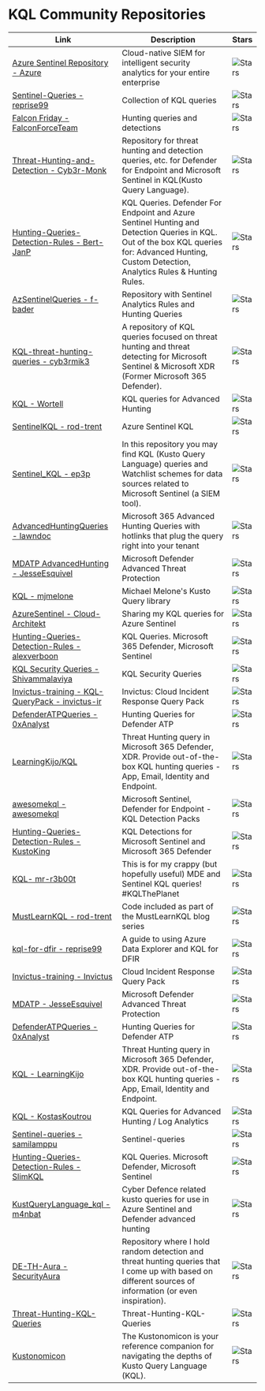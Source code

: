 # KQL Community Repositories
| Link | Description | Stars |
| ------ | ----------- | ----- |
| [Azure Sentinel Repository - Azure](https://github.com/Azure/Azure-Sentinel) | Cloud-native SIEM for intelligent security analytics for your entire enterprise |![Stars](https://img.shields.io/github/stars/Azure/Azure-Sentinel?style=flat-square&labelColor=343b41) | 
| [Sentinel-Queries - reprise99](https://github.com/reprise99/Sentinel-Queries)    |  Collection of KQL queries | ![Stars](https://img.shields.io/github/stars/reprise99/Sentinel-Queries?style=flat-square&labelColor=343b41) | 
| [Falcon Friday - FalconForceTeam](https://github.com/FalconForceTeam/FalconFriday) | Hunting queries and detections | ![Stars](https://img.shields.io/github/stars/FalconForceTeam/FalconFriday?style=flat-square&labelColor=343b41) |
| [Threat-Hunting-and-Detection - Cyb3r-Monk](https://github.com/Cyb3r-Monk/Threat-Hunting-and-Detection) | Repository for threat hunting and detection queries, etc. for Defender for Endpoint and Microsoft Sentinel in KQL(Kusto Query Language). | ![Stars](https://img.shields.io/github/stars/Cyb3r-Monk/Threat-Hunting-and-Detection?style=flat-square&labelColor=343b41) |
| [Hunting-Queries-Detection-Rules - Bert-JanP](https://github.com/Bert-JanP/Hunting-Queries-Detection-Rules) | KQL Queries. Defender For Endpoint and Azure Sentinel Hunting and Detection Queries in KQL. Out of the box KQL queries for: Advanced Hunting, Custom Detection, Analytics Rules & Hunting Rules. | ![Stars](https://img.shields.io/github/stars/Bert-JanP/Hunting-Queries-Detection-Rules?style=flat-square&labelColor=343b41) |
| [AzSentinelQueries - f-bader](https://github.com/f-bader/AzSentinelQueries) | Repository with Sentinel Analytics Rules and Hunting Queries  | ![Stars](https://img.shields.io/github/stars/f-bader/AzSentinelQueries?style=flat-square&labelColor=343b41) |
| [KQL-threat-hunting-queries - cyb3rmik3](https://github.com/cyb3rmik3/KQL-threat-hunting-queries) | A repository of KQL queries focused on threat hunting and threat detecting for Microsoft Sentinel & Microsoft XDR (Former Microsoft 365 Defender).  | ![Stars](https://img.shields.io/github/stars/cyb3rmik3/KQL-threat-hunting-queries?style=flat-square&labelColor=343b41) |
| [KQL - Wortell](https://github.com/wortell/KQL) |  KQL queries for Advanced Hunting  | ![Stars](https://img.shields.io/github/stars/wortell/KQL?style=flat-square&labelColor=343b41) |
| [SentinelKQL - rod-trent](https://github.com/rod-trent/SentinelKQL) |  Azure Sentinel KQL  | ![Stars](https://img.shields.io/github/stars/rod-trent/SentinelKQL?style=flat-square&labelColor=343b41) |
| [Sentinel_KQL - ep3p](https://github.com/ep3p/Sentinel_KQL) | In this repository you may find KQL (Kusto Query Language) queries and Watchlist schemes for data sources related to Microsoft Sentinel (a SIEM tool). | ![Stars](https://img.shields.io/github/stars/ep3p/Sentinel_KQL?style=flat-square&labelColor=343b41) |
| [AdvancedHuntingQueries - lawndoc](https://github.com/lawndoc/AdvancedHuntingQueries) | Microsoft 365 Advanced Hunting Queries with hotlinks that plug the query right into your tenant  | ![Stars](https://img.shields.io/github/stars/lawndoc/AdvancedHuntingQueries?style=flat-square&labelColor=343b41) |
| [MDATP AdvancedHunting - JesseEsquivel](https://github.com/JesseEsquivel/MDATP/tree/master/AdvancedHunting) | Microsoft Defender Advanced Threat Protection  | ![Stars](https://img.shields.io/github/stars/JesseEsquivel/MDATP?style=flat-square&labelColor=343b41) |
| [KQL - mjmelone](https://github.com/mjmelone/KQL/tree/master) |  Michael Melone's Kusto Query library  | ![Stars](https://img.shields.io/github/stars/mjmelone/KQL?style=flat-square&labelColor=343b41) |
| [AzureSentinel - Cloud-Architekt](https://github.com/Cloud-Architekt/AzureSentinel) | Sharing my KQL queries for Azure Sentinel | ![Stars](https://img.shields.io/github/stars/Cloud-Architekt/AzureSentinel?style=flat-square&labelColor=343b41) |
| [Hunting-Queries-Detection-Rules - alexverboon](https://github.com/alexverboon/Hunting-Queries-Detection-Rules) | KQL Queries. Microsoft 365 Defender, Microsoft Sentinel | ![Stars](https://img.shields.io/github/stars/alexverboon/Hunting-Queries-Detection-Rules?style=flat-square&labelColor=343b41) |
| [KQL Security Queries - Shivammalaviya](https://gist.github.com/Shivammalaviya) | KQL Security Queries | ![Stars](https://img.shields.io/badge/Gist-No%20Stars-lightgrey?style=flat-square&labelColor=343b41) |
| [Invictus-training - KQL-QueryPack - invictus-ir](https://github.com/invictus-ir/Invictus-training/tree/main/KQL-QueryPack) | Invictus: Cloud Incident Response Query Pack | ![Stars](https://img.shields.io/github/stars/invictus-ir/Invictus-training?style=flat-square&labelColor=343b41) |
| [DefenderATPQueries - 0xAnalyst](https://github.com/0xAnalyst/DefenderATPQueries) | Hunting Queries for Defender ATP | ![Stars](https://img.shields.io/github/stars/0xAnalyst/DefenderATPQueries?style=flat-square&labelColor=343b41) |
| [LearningKijo/KQL](https://github.com/LearningKijo/KQL) | Threat Hunting query in Microsoft 365 Defender, XDR. Provide out-of-the-box KQL hunting queries - App, Email, Identity and Endpoint. | ![Stars](https://img.shields.io/github/stars/LearningKijo/KQL?style=flat-square&labelColor=343b41) |
| [ awesomekql  - awesomekql ](https://github.com/cylaris/awesomekql) | Microsoft Sentinel, Defender for Endpoint - KQL Detection Packs | ![Stars](https://img.shields.io/github/stars/cylaris/awesomekql?style=flat-square&labelColor=343b41) |
| [Hunting-Queries-Detection-Rules - KustoKing](https://github.com/KustoKing/Hunting-Queries-Detection-Rules) | KQL Detections for Microsoft Sentinel and Microsoft 365 Defender | ![Stars](https://img.shields.io/github/stars/KustoKing/Hunting-Queries-Detection-Rules?style=flat-square&labelColor=343b41)
| [KQL- mr-r3b00t](https://github.com/mr-r3b00t/KQL) | This is for my crappy (but hopefully useful) MDE and Sentinel KQL queries! #KQLThePlanet  | ![Stars](https://img.shields.io/github/stars/mr-r3b00t/KQL?style=flat-square&labelColor=343b41)
| [MustLearnKQL - rod-trent](https://github.com/rod-trent/MustLearnKQL) | Code included as part of the MustLearnKQL blog series | ![Stars](https://img.shields.io/github/stars/rod-trent/MustLearnKQL?style=flat-square&labelColor=343b41) |
| [kql-for-dfir - reprise99](https://github.com/reprise99/kql-for-dfir) | A guide to using Azure Data Explorer and KQL for DFIR | ![Stars](https://img.shields.io/github/stars/reprise99/kql-for-dfir?style=flat-square&labelColor=343b41) |
| [Invictus-training - Invictus](https://github.com/invictus-ir/Invictus-training/tree/main/KQL-QueryPack) | Cloud Incident Response Query Pack | ![Stars](https://img.shields.io/github/stars/invictus-ir/Invictus-training?style=flat-square&labelColor=343b41) |
| [MDATP - JesseEsquivel](https://github.com/JesseEsquivel/MDATP/tree/master/AdvancedHunting) | Microsoft Defender Advanced Threat Protection | ![Stars](https://img.shields.io/github/stars/JesseEsquivel/MDATP?style=flat-square&labelColor=343b41) |
| [DefenderATPQueries - 0xAnalyst](https://github.com/0xAnalyst/DefenderATPQueries) | Hunting Queries for Defender ATP | ![Stars](https://img.shields.io/github/stars/0xAnalyst/DefenderATPQueries?style=flat-square&labelColor=343b41) |
| [KQL - LearningKijo](https://github.com/LearningKijo/KQL) | Threat Hunting query in Microsoft 365 Defender, XDR. Provide out-of-the-box KQL hunting queries - App, Email, Identity and Endpoint. | ![Stars](https://img.shields.io/github/stars/LearningKijo/KQL?style=flat-square&labelColor=343b41) |
| [KQL - KostasKoutrou](https://github.com/KostasKoutrou/KQL/tree/main) | KQL Queries for Advanced Hunting / Log Analytics | ![Stars](https://img.shields.io/github/stars/KostasKoutrou/KQL?style=flat-square&labelColor=343b41) |
| [Sentinel-queries - samilamppu](https://github.com/samilamppu/Sentinel-queries) | Sentinel-queries | ![Stars](https://img.shields.io/github/stars/samilamppu/Sentinel-queries?style=flat-square&labelColor=343b41) |
| [Hunting-Queries-Detection-Rules - SlimKQL](https://github.com/SlimKQL/Hunting-Queries-Detection-Rules) | KQL Queries. Microsoft Defender, Microsoft Sentinel | ![Stars](https://img.shields.io/github/stars/SlimKQL/Hunting-Queries-Detection-Rules?style=flat-square&labelColor=343b41) |
| [KustQueryLanguage_kql - m4nbat](https://github.com/m4nbat/KustQueryLanguage_kql) | Cyber Defence related kusto queries for use in Azure Sentinel and Defender advanced hunting | ![Stars](https://img.shields.io/github/stars/m4nbat/KustQueryLanguage_kql?style=flat-square&labelColor=343b41) |
| [DE-TH-Aura - SecurityAura](https://github.com/SecurityAura/DE-TH-Aura/tree/main) | Repository where I hold random detection and threat hunting queries that I come up with based on different sources of information (or even inspiration). | ![Stars](https://img.shields.io/github/stars/SecurityAura/DE-TH-Aura?style=flat-square&labelColor=343b41) |
| [Threat-Hunting-KQL-Queries](https://github.com/SecurityAura/DE-TH-Aura/tree/main) | Threat-Hunting-KQL-Queries | ![Stars](https://img.shields.io/github/stars/Sergio-Albea-Git/Threat-Hunting-KQL-Queries?style=flat-square&labelColor=343b41) |
| [Kustonomicon](https://github.com/SecurityAura/DE-TH-Aura/tree/main) | The Kustonomicon is your reference companion for navigating the depths of Kusto Query Language (KQL). | ![Stars](https://img.shields.io/github/stars/KernelCaleb/Kustonomicon?style=flat-square&labelColor=343b41) |
